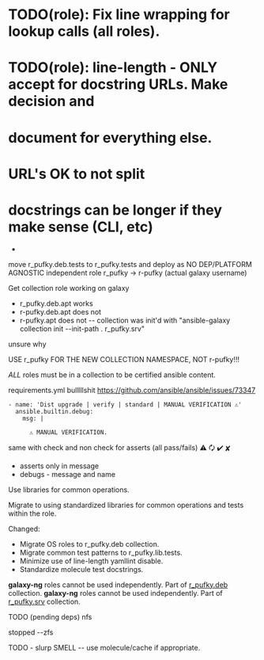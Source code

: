 
# TODO(role): Fix line wrapping for lookup calls (all roles).
# TODO(role): line-length - ONLY accept for docstring URLs. Make decision and
#     document for everything else.
#     URL's OK to not split
#     docstrings can be longer if they make sense (CLI, etc)
-

move r_pufky.deb.tests to r_pufky.tests and deploy as NO DEP/PLATFORM AGNOSTIC independent role
r_pufky -> r-pufky (actual galaxy username)

Get collection role working on galaxy
- r_pufky.deb.apt works
- r-pufky.deb.apt does not
- r-pufky.apt does not
-- collection was init'd with "ansible-galaxy collection init --init-path . r_pufky.srv"

unsure why


USE r_pufky FOR THE NEW COLLECTION NAMESPACE, NOT r-pufky!!!

*ALL* roles must be in a collection to be certified ansible content.


requirements.yml bulllllshit https://github.com/ansible/ansible/issues/73347


    - name: 'Dist upgrade | verify | standard | MANUAL VERIFICATION ⚠'
      ansible.builtin.debug:
        msg: |

          ⚠ MANUAL VERIFICATION.

same with check and non check for asserts (all pass/fails)
⚠
🗘
✔
✘
- asserts only in message
- debugs - message and name

Use libraries for common operations.

Migrate to using standardized libraries for common operations and tests
within the role.

Changed:
* Migrate OS roles to r_pufky.deb collection.
* Migrate common test patterns to r_pufky.lib.tests.
* Minimize use of line-length yamllint disable.
* Standardize molecule test docstrings.


**galaxy-ng** roles cannot be used independently. Part of
[r_pufky.deb](https://github.com/r-pufky/ansible_collection_deb) collection.
**galaxy-ng** roles cannot be used independently. Part of
[r_pufky.srv](https://github.com/r-pufky/ansible_collection_srv) collection.


TODO (pending deps)
nfs

stopped --zfs

TODO - slurp
SMELL -- use molecule/cache if appropriate.
